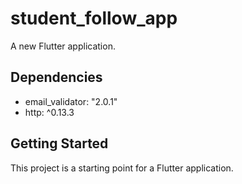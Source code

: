 # student_follow_app
A new Flutter application.

## Dependencies
  - email_validator: "2.0.1"
  - http: ^0.13.3

## Getting Started
This project is a starting point for a Flutter application.

